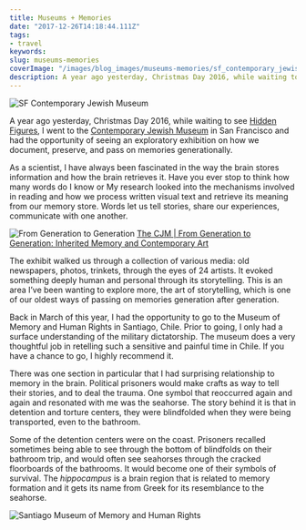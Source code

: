 ```yaml
---
title: Museums + Memories
date: "2017-12-26T14:18:44.111Z"
tags:
- travel
keywords: 
slug: museums-memories
coverImage: "/images/blog_images/museums-memories/sf_contemporary_jewish_museum.jpg"
description: A year ago yesterday, Christmas Day 2016, while waiting to see Hidden Figures, I went to the Contemporary Jewish Museum in San Francisco…
---
```


![SF Contemporary Jewish Museum](/images/blog_images/museums-memories/sf_contemporary_jewish_museum.jpg)

A year ago yesterday, Christmas Day 2016, while waiting to see [Hidden Figures](https://twitter.com/HiddenFigures), I went to the [Contemporary Jewish Museum](https://twitter.com/Jewseum) in San Francisco and had the opportunity of seeing an exploratory exhibition on how we document, preserve, and pass on memories generationally.

As a scientist, I have always been fascinated in the way the brain stores information and how the brain retrieves it. Have you ever stop to think how many words do I know or My research looked into the mechanisms involved in reading and how we process written visual text and retrieve its meaning from our memory store. Words let us tell stories, share our experiences, communicate with one another.

![From Generation to Generation](/images/blog_images/museums-memories/from_generation_to_generation.jpg)
[The CJM | From Generation to Generation: Inherited Memory and Contemporary Art](https://www.thecjm.org/exhibitions/2)

The exhibit walked us through a collection of various media: old newspapers, photos, trinkets, through the eyes of 24 artists. It evoked something deeply human and personal through its storytelling. This is an area I’ve been wanting to explore more, the art of storytelling, which is one of our oldest ways of passing on memories generation after generation.

Back in March of this year, I had the opportunity to go to the Museum of Memory and Human Rights in Santiago, Chile. Prior to going, I only had a surface understanding of the military dictatorship. The museum does a very thoughtful job in retelling such a sensitive and painful time in Chile. If you have a chance to go, I highly recommend it.

There was one section in particular that I had surprising relationship to memory in the brain. Political prisoners would make crafts as way to tell their stories, and to deal the trauma. One symbol that reoccurred again and again and resonated with me was the seahorse. The story behind it is that in detention and torture centers, they were blindfolded when they were being transported, even to the bathroom.

Some of the detention centers were on the coast. Prisoners recalled sometimes being able to see through the bottom of blindfolds on their bathroom trip, and would often see seahorses through the cracked floorboards of the bathrooms. It would become one of their symbols of survival. The _hippocampus_ is a brain region that is related to memory formation and it gets its name from Greek for its resemblance to the seahorse.

![Santiago Museum of Memory and Human Rights](/images/blog_images/museums-memories/santiago_museum_memory_human_rights.jpg)
